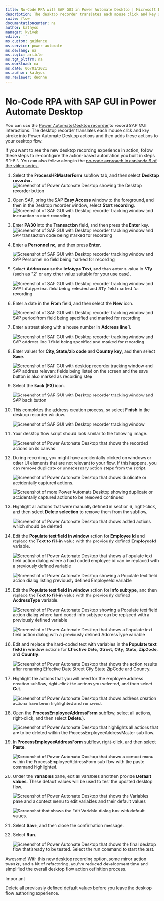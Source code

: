 ```yaml
---
title: No-Code RPA with SAP GUI in Power Automate Desktop | Microsoft Docs
description: The desktop recorder translates each mouse click and key stroke into Power Automate Desktop actions and adds them to your desktop flow. 
suite: flow
documentationcenter: na
author: kathyos
manager: kvivek
editor: ''
ms.custom: guidance
ms.service: power-automate
ms.devlang: na
ms.topic: article
ms.tgt_pltfrm: na
ms.workload: na
ms.date: 06/01/2021
ms.author: kathyos
ms.reviewer: deonhe
---
```


# No-Code RPA with SAP GUI in Power Automate Desktop  

You can use the [Power Automate Desktop recorder](../../desktop-flows/recording-flow.md) to record SAP GUI interactions. The desktop recorder translates each mouse click and key stroke into Power Automate Desktop actions and then adds these actions to your desktop flow.

If you want to see the new desktop recording experience in action, follow these steps to re-configure the action-based automation you built in steps 6.1-6.3. You can also follow along in the [no-code approach in espisode 6 of the video series.](https://www.youtube.com/watch?v=cijEDvayeVw)

1.  Select the **ProcessHRMasterForm** subflow tab, and then select **Desktop recorder**.
   ![Screenshot of Power Automate Desktop showing the Desktop recorder button ](media/desktop-recorder-button.png)

2.  Open SAP, bring the SAP **Easy Access** window to the foreground, and then in the Desktop recorder window, select **Start recording**. 
   ![Screenshot of SAP GUI with Desktop recorder tracking window and instruction to start recording ](media/desktop-recorder-tracking-window-start-recording.png)

3.  Enter **PA30** into the **Transaction** field, and then press the **Enter** key.
   ![Screenshot of SAP GUI with Desktop recorder tracking window and SAP transaction code being marked for recording ](media/desktop-recorder-tracking-with-SAP-transaction-code.png)

4. Enter a **Personnel no**, and then press **Enter**.

   ![Screenshot of SAP GUI with Desktop recorder tracking window and SAP Personnel no  field being marked for recording ](media/desktop-recorder-tracking-with-SAP-personnel-no.png)

5. Select **Addresses** as the **Infotype Text**, and then enter a value in **STy** (such as "2" or any other value suitable for your use case).

   ![Screenshot of SAP GUI with Desktop recorder tracking window and SAP Infotype text field being selected and STy field marked for recording ](media/desktop-recorder-tracking-with-SAP-infotype.png)

6. Enter a date in the **From** field, and then select the **New** icon.

   ![Screenshot of SAP GUI with Desktop recorder tracking window and SAP period from field being specified and marked for recording ](media/desktop-recorder-tracking-with-SAP-period-from.png)

7. Enter a street along with a house number in **Address line 1**.

   ![Screenshot of SAP GUI with Desktop recorder tracking window and SAP address line 1 field being specified and marked for recording ](media/desktop-recorder-tracking-with-SAP-address-line.png)

8. Enter values for **City, State/zip code** and **Country key**, and then select **Save.**

   ![Screenshot of SAP GUI with desktop recorder tracking window and SAP address relevant fields being listed on the screen and the save button is also marked as recording step ](media/desktop-recorder-tracking-with-SAP-address-fields-and-save-button.png)

9. Select the **Back (F3)** icon.

   ![Screenshot of SAP GUI with Desktop recorder tracking window and SAP back button ](media/desktop-recorder-tracking-with-SAP-back-button.png)

10. This completes the address creation process, so select **Finish** in the desktop recorder window.

    ![Screenshot of SAP GUI with Desktop recorder tracking window ](media/SAP-gui-with-desktop-recorder-tracking.png)

11. Your desktop flow script should look similar to the following image.

    ![Screenshot of Power Automate Desktop that shows the recorded actions on its canvas ](media/PAD-showing-recorded-actions.png)

12. During recording, you might have accidentally clicked on windows or other UI elements that are not relevant to your flow. If this happens, you can remove duplicate or unnecessary action steps from the script.

    ![Screenshot of Power Automate Desktop that shows duplicate or accidentally captured actions.](media/PAD-showing-actions-to-be-removed.png)

    ![Screenshot of more Power Automate Desktop showing duplicate or accidentally captured actions to be removed  continued  ](media/PAD-showing-more-actions-to-be-removed.png)

13. Highlight all actions that were manually defined in section 6, right-click, and then select **Delete selection** to remove them from the subflow.

    ![Screenshot of Power Automate Desktop that shows added actions which should be deleted ](media/PAD-with-actions-to-be-deleted.png)

14. Edit the **Populate text field in window** action for **Employee Id** and replace the **Text to fill-in** value with the previously defined **EmployeeId** variable.

    ![Screenshot of Power Automate Desktop that shows a Populate text field action dialog where a hard coded employee id can be replaced with a previously defined variable ](media/PAD-with-populate-text-with-hard-coded-employee-id.png)

    ![Screenshot of Power Automate Desktop showing a Populate text field action dialog listing previously defined EmployeeId variable ](media/PAD-with-populate-text-with-employee-id-variable.png)

15. Edit the **Populate text field in window** action for **Info subtype**, and then replace the **Text to fill-in** value with the previously defined **AddressType** variable.

    ![Screenshot of Power Automate Desktop showing a Populate text field action dialog where hard coded info subtype can be replaced with a previously defined variable ](media/PAD-with-populate-text-with-info-subtype.png)

    ![Screenshot of Power Automate Desktop that shows a Populate text field action dialog with a  previously defined AddressType variable ](media/PAD-with-populate-text-with-addresstype-variable.png) 

16. Edit and replace the hard-coded text with variables in the **Populate text field in window** actions for **Effective Date**, **Street**, **City**, **State**, **ZipCode**, and **Country**.

    ![Screenshot of Power Automate Desktop that shows the action results after renaming Effective Date  Street  City  State  ZipCode  and Country. ](media/PAD-after-renaming-fields.png)

17. Highlight the actions that you will need for the employee address creation subflow, right-click the actions you selected, and then select **Cut**.

    ![Screenshot of Power Automate Desktop that shows address creation actions have been highlighted and removed. ](media/PAD-with-address-actions-highlighted.png)

18. Open the **ProcessEmployeeAddressForm** subflow, select all actions,  right-click, and then select **Delete**.).

    ![Screenshot of Power Automate Desktop that highlights all actions that are to be deleted within the ProcessEmployeeAddressMaster sub flow.](media/PAD-with-actions-deleted-in-processemployeeaddressmaster.png)

19. In **ProcessEmployeeAddressForm** subflow, right-click, and then select **Paste**.

    ![Screenshot of Power Automate Desktop that shows a context menu within the ProcessEmployeeAddressForm sub flow with the paste command highlighted.](media/PAD-with-processemployeeaddressmaster-subflow-and-paste.png)

20. Under the **Variables** pane, edit all variables and then provide **Default values**. These default values will be used to test the updated desktop flow.

    ![Screenshot of Power Automate Desktop that shows the Variables pane and a context menu to edit variables and their default values. ](media/PAD-with-variables-pane-and-edit-variables.png)

    ![Screenshot that shows the Edit Variable dialog box with default values.](media/edit-variable-dialog-with-default-values.png)

21. Select **Save**, and then close the confirmation message.

22. Select **Run**.

    ![Screenshot of Power Automate Desktop that shows the final desktop flow that’sready to be tested. Select the run command to start the test.](media/PAD-with-final-UI-flow-ready-to-be-tested.png)

Awesome! With this new desktop recording option, some minor action tweaks, and a bit of refactoring, you've reduced development time and simplified the overall desktop flow action definition process.

>[!IMPORTANT]
>Delete all previously defined default values before you leave the desktop flow authoring experience.
